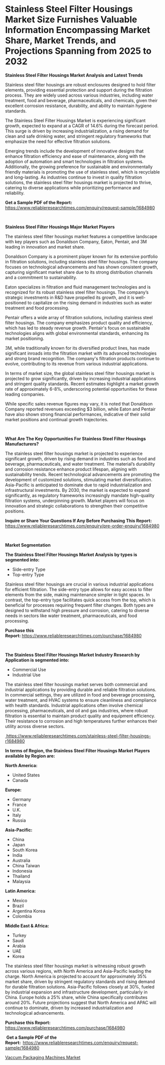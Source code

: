 <p><h1>Stainless Steel Filter Housings Market Size Furnishes Valuable Information Encompassing Market Share, Market Trends, and Projections Spanning from 2025 to 2032</h1></p><p><strong>Stainless Steel Filter Housings Market Analysis and Latest Trends</strong></p>
<p><p>Stainless steel filter housings are robust enclosures designed to hold filter elements, providing essential protection and support during the filtration process. They are widely used across various industries, including water treatment, food and beverage, pharmaceuticals, and chemicals, given their excellent corrosion resistance, durability, and ability to maintain hygiene standards.</p><p>The Stainless Steel Filter Housings Market is experiencing significant growth, expected to expand at a CAGR of 14.6% during the forecast period. This surge is driven by increasing industrialization, a rising demand for clean and safe drinking water, and stringent regulatory frameworks that emphasize the need for effective filtration solutions. </p><p>Emerging trends include the development of innovative designs that enhance filtration efficiency and ease of maintenance, along with the adoption of automation and smart technologies in filtration systems. Additionally, the growing preference for sustainable and environmentally friendly materials is promoting the use of stainless steel, which is recyclable and long-lasting. As industries continue to invest in quality filtration solutions, the stainless steel filter housings market is projected to thrive, catering to diverse applications while prioritizing performance and reliability.</p></p>
<p><strong>Get a Sample PDF of the Report:&nbsp;</strong> <a href="https://www.reliableresearchtimes.com/enquiry/request-sample/1684980?utm_campaign=2338&utm_medium=2&utm_source=Github&utm_content=ia&utm_term=16022025&utm_id=stainless-steel-filter-housings">https://www.reliableresearchtimes.com/enquiry/request-sample/1684980</a></p>
<p>&nbsp;</p>
<p><strong>Stainless Steel Filter Housings Major Market Players</strong></p>
<p><p>The stainless steel filter housings market features a competitive landscape with key players such as Donaldson Company, Eaton, Pentair, and 3M leading in innovation and market share. </p><p>Donaldson Company is a prominent player known for its extensive portfolio in filtration solutions, including stainless steel filter housings. The company focuses on technological advancements and has shown consistent growth, capturing significant market share due to its strong distribution channels and a commitment to sustainability.</p><p>Eaton specializes in filtration and fluid management technologies and is recognized for its robust stainless steel filter housings. The company’s strategic investments in R&D have propelled its growth, and it is well-positioned to capitalize on the rising demand in industries such as water treatment and food processing.</p><p>Pentair offers a wide array of filtration solutions, including stainless steel filter housings. The company emphasizes product quality and efficiency, which has led to steady revenue growth. Pentair's focus on sustainable technologies aligns with global environmental standards, enhancing its market positioning.</p><p>3M, while traditionally known for its diversified product lines, has made significant inroads into the filtration market with its advanced technologies and strong brand recognition. The company's filtration products continue to evolve, contributing to its revenue from various industrial applications.</p><p>In terms of market size, the global stainless steel filter housings market is projected to grow significantly, driven by increasing industrial applications and stringent quality standards. Recent estimates highlight a market growth rate of approximately 6-8%, underscoring potential opportunities for these leading companies.</p><p>While specific sales revenue figures may vary, it is noted that Donaldson Company reported revenues exceeding $3 billion, while Eaton and Pentair have also shown strong financial performances, indicative of their solid market positions and continual growth trajectories.</p></p>
<p>&nbsp;</p>
<p><strong>What Are The Key Opportunities For Stainless Steel Filter Housings Manufacturers?</strong></p>
<p><p>The stainless steel filter housings market is projected to experience significant growth, driven by rising demand in industries such as food and beverage, pharmaceuticals, and water treatment. The material’s durability and corrosion resistance enhance product lifespan, aligning with sustainability trends. Recent technological advancements are promoting the development of customized solutions, stimulating market diversification. Asia-Pacific is anticipated to dominate due to rapid industrialization and infrastructural investments. By 2030, the market is expected to expand significantly, as regulatory frameworks increasingly mandate high-quality filtration systems, underpinning growth. Market players will focus on innovation and strategic collaborations to strengthen their competitive positions.</p></p>
<p><strong>Inquire or Share Your Questions If Any Before Purchasing This Report:</strong> <a href="https://www.reliableresearchtimes.com/enquiry/pre-order-enquiry/1684980?utm_campaign=2338&utm_medium=2&utm_source=Github&utm_content=ia&utm_term=16022025&utm_id=stainless-steel-filter-housings">https://www.reliableresearchtimes.com/enquiry/pre-order-enquiry/1684980</a></p>
<p>&nbsp;</p>
<p><strong>Market Segmentation</strong></p>
<p><strong>The Stainless Steel Filter Housings Market Analysis by types is segmented into:</strong></p>
<p><ul><li>Side-entry Type</li><li>Top-entry Type</li></ul></p>
<p><p>Stainless steel filter housings are crucial in various industrial applications for efficient filtration. The side-entry type allows for easy access to filter elements from the side, making maintenance simpler in tight spaces. In contrast, the top-entry type facilitates quick access from the top, which is beneficial for processes requiring frequent filter changes. Both types are designed to withstand high pressure and corrosion, catering to diverse needs in sectors like water treatment, pharmaceuticals, and food processing.</p></p>
<p><strong>Purchase this Report:&nbsp;</strong><a href="https://www.reliableresearchtimes.com/purchase/1684980?utm_campaign=2338&utm_medium=2&utm_source=Github&utm_content=ia&utm_term=16022025&utm_id=stainless-steel-filter-housings">https://www.reliableresearchtimes.com/purchase/1684980</a></p>
<p>&nbsp;</p>
<p><strong>The Stainless Steel Filter Housings Market Industry Research by Application is segmented into:</strong></p>
<p><ul><li>Commercial Use</li><li>Industrial Use</li></ul></p>
<p><p>The stainless steel filter housings market serves both commercial and industrial applications by providing durable and reliable filtration solutions. In commercial settings, they are utilized in food and beverage processing, water treatment, and HVAC systems to ensure cleanliness and compliance with health standards. Industrial applications often involve chemical processing, pharmaceuticals, and oil and gas industries, where robust filtration is essential to maintain product quality and equipment efficiency. Their resistance to corrosion and high temperatures further enhances their utility across diverse sectors.</p></p>
<p><a href="https://www.reliableresearchtimes.com/stainless-steel-filter-housings-r1684980?utm_campaign=2338&utm_medium=2&utm_source=Github&utm_content=ia&utm_term=16022025&utm_id=stainless-steel-filter-housings">&nbsp;https://www.reliableresearchtimes.com/stainless-steel-filter-housings-r1684980</a></p>
<p><strong>In terms of Region, the Stainless Steel Filter Housings Market Players available by Region are:</strong></p>
<p>
    <p> <strong> North America: </strong>
        <ul>
            <li>United States</li>
            <li>Canada</li>
        </ul>
        </p> 
    <p> <strong> Europe: </strong>
        <ul>
            <li>Germany</li>
            <li>France</li>
            <li>U.K.</li>
            <li>Italy</li>
            <li>Russia</li>
        </ul>
        </p> 
    <p> <strong> Asia-Pacific: </strong>
        <ul>
            <li>China</li>
            <li>Japan</li>
            <li>South Korea</li>
            <li>India</li>
            <li>Australia</li>
            <li>China Taiwan</li>
            <li>Indonesia</li>
            <li>Thailand</li>
            <li>Malaysia</li>
        </ul>
        </p> 
    <p> <strong> Latin America: </strong>
        <ul>
            <li>Mexico</li>
            <li>Brazil</li>
            <li>Argentina Korea</li>
            <li>Colombia</li>
        </ul>
        </p> 
    <p> <strong> Middle East & Africa: </strong>
        <ul>
            <li>Turkey</li>
            <li>Saudi</li>
            <li>Arabia</li>
            <li>UAE</li>
            <li>Korea</li>
        </ul>
    </p>
    </p>
<p><p>The stainless steel filter housings market is witnessing robust growth across various regions, with North America and Asia-Pacific leading the charge. North America is projected to account for approximately 35% market share, driven by stringent regulatory standards and rising demand for durable filtration solutions. Asia-Pacific follows closely at 30%, fueled by industrial expansion and infrastructure development, particularly in China. Europe holds a 25% share, while China specifically contributes around 20%. Future projections suggest that North America and APAC will continue to dominate, driven by increased industrialization and technological advancements.</p></p>
<p><strong>Purchase this Report: </strong><a href="https://www.reliableresearchtimes.com/purchase/1684980?utm_campaign=2338&utm_medium=2&utm_source=Github&utm_content=ia&utm_term=16022025&utm_id=stainless-steel-filter-housings">https://www.reliableresearchtimes.com/purchase/1684980</a></p>
<p>&nbsp;<strong>Get a Sample PDF of the Report:&nbsp;&nbsp;</strong><a href="https://www.reliableresearchtimes.com/enquiry/request-sample/1684980?utm_campaign=2338&utm_medium=2&utm_source=Github&utm_content=ia&utm_term=16022025&utm_id=stainless-steel-filter-housings">https://www.reliableresearchtimes.com/enquiry/request-sample/1684980</a></p>
<p><strong></strong></p>
<p><p><a href="https://github.com/alberthagorsuch/Market-Research-Report-List-1/blob/main/vaccum-packaging-machines-market.md?utm_campaign=2338&utm_medium=2&utm_source=Github&utm_content=ia&utm_term=16022025&utm_id=stainless-steel-filter-housings">Vaccum Packaging Machines Market</a></p></p>